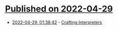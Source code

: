 # [Published on 2022-04-29](index.md)

* [2022-04-29, 01:38:42](https://news.ycombinator.com/item?id=31200391) - [Crafting Interpreters](https://craftinginterpreters.com/the-lox-language.html)
